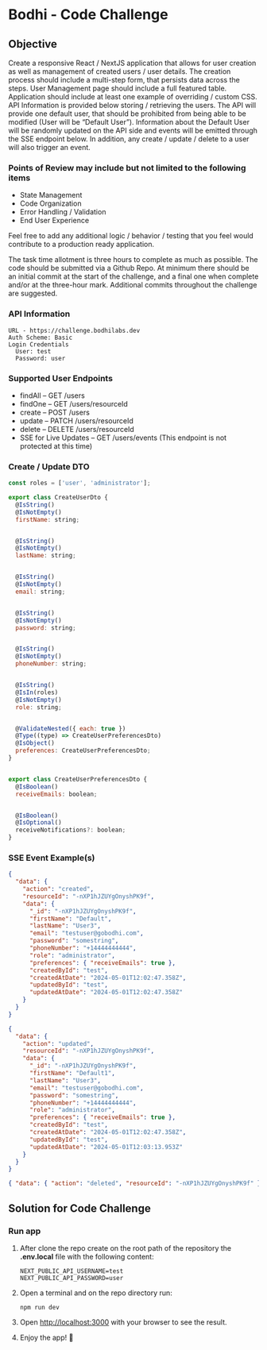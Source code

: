 # Bodhi - Code Challenge

## Objective

Create a responsive React / NextJS application that allows for user creation as well as management of created users / user details. The creation process should include a multi-step form, that persists data across the steps. User Management page should include a full featured table. Application should include at least one example of overriding / custom CSS. API Information is provided below storing / retrieving the users. The API will provide one default user, that should be prohibited from being able to be modified (User will be “Default User”). Information about the Default User will be randomly updated on the API side and events will be emitted through the SSE endpoint below. In addition, any create / update / delete to a user will also trigger an event.

### Points of Review may include but not limited to the following items

- State Management
- Code Organization
- Error Handling / Validation
- End User Experience

Feel free to add any additional logic / behavior / testing that you feel would contribute to a production ready application.

The task time allotment is three hours to complete as much as possible. The code should be submitted via a Github Repo. At minimum there should be an initial commit at the start of the challenge, and a final one when complete and/or at the three-hour mark. Additional commits throughout the challenge are suggested.

### API Information

```
URL - https://challenge.bodhilabs.dev
Auth Scheme: Basic
Login Credentials
  User: test
  Password: user
```

### Supported User Endpoints

- findAll – GET /users
- findOne – GET /users/resourceId
- create – POST /users
- update – PATCH /users/resourceId
- delete – DELETE /users/resourceId
- SSE for Live Updates – GET /users/events (This endpoint is not protected at this time)

### Create / Update DTO

```javascript
const roles = ['user', 'administrator'];

export class CreateUserDto {
  @IsString()
  @IsNotEmpty()
  firstName: string;


  @IsString()
  @IsNotEmpty()
  lastName: string;


  @IsString()
  @IsNotEmpty()
  email: string;


  @IsString()
  @IsNotEmpty()
  password: string;


  @IsString()
  @IsNotEmpty()
  phoneNumber: string;


  @IsString()
  @IsIn(roles)
  @IsNotEmpty()
  role: string;


  @ValidateNested({ each: true })
  @Type((type) => CreateUserPreferencesDto)
  @IsObject()
  preferences: CreateUserPreferencesDto;
}


export class CreateUserPreferencesDto {
  @IsBoolean()
  receiveEmails: boolean;


  @IsBoolean()
  @IsOptional()
  receiveNotifications?: boolean;
}
```

### SSE Event Example(s)

```json
{
  "data": {
    "action": "created",
    "resourceId": "-nXP1hJZUYgOnyshPK9f",
    "data": {
      "_id": "-nXP1hJZUYgOnyshPK9f",
      "firstName": "Default",
      "lastName": "User3",
      "email": "testuser@gobodhi.com",
      "password": "somestring",
      "phoneNumber": "+14444444444",
      "role": "administrator",
      "preferences": { "receiveEmails": true },
      "createdById": "test",
      "createdAtDate": "2024-05-01T12:02:47.358Z",
      "updatedById": "test",
      "updatedAtDate": "2024-05-01T12:02:47.358Z"
    }
  }
}
```

```json
{
  "data": {
    "action": "updated",
    "resourceId": "-nXP1hJZUYgOnyshPK9f",
    "data": {
      "_id": "-nXP1hJZUYgOnyshPK9f",
      "firstName": "Default1",
      "lastName": "User3",
      "email": "testuser@gobodhi.com",
      "password": "somestring",
      "phoneNumber": "+14444444444",
      "role": "administrator",
      "preferences": { "receiveEmails": true },
      "createdById": "test",
      "createdAtDate": "2024-05-01T12:02:47.358Z",
      "updatedById": "test",
      "updatedAtDate": "2024-05-01T12:03:13.953Z"
    }
  }
}
```

```json
{ "data": { "action": "deleted", "resourceId": "-nXP1hJZUYgOnyshPK9f" } }
```

## Solution for Code Challenge

### Run app

1. After clone the repo create on the root path of the repository the **.env.local** file with the following content:

   ```
   NEXT_PUBLIC_API_USERNAME=test
   NEXT_PUBLIC_API_PASSWORD=user
   ```

2. Open a terminal and on the repo directory run:

   ```
   npm run dev
   ```

3. Open [http://localhost:3000](http://localhost:3000) with your browser to see the result.

4. Enjoy the app! 🙂
